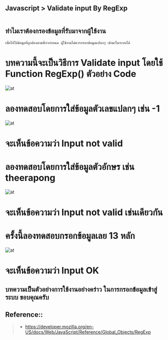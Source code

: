 ## Javascript > Validate input By RegExp

![<img src="https://devtech95.github.io/Day1_Validate_input/Pic/Javascript.gif" width="250"/>](https://devtech95.github.io/Validate_input/Pic/Javascript.gif)

##  ทำไมเราต้องกรองข้อมูลที่รับมาจากผู้ใช้งาน
    เพื่อให้ได้ข้อมูลที่ถูกต้องตามที่เรากำหนด ผู้ใช้งานไม่ควรกรอกข้อมูลแปลกๆ เข้ามาในระบบได้

# บทความนี้จะเป็นวิธีการ Validate input โดยใช้ Function RegExp() ตัวอย่าง Code
![at](https://devtech95.github.io/Day1_Validate_input/Pic/CodeRegExp.PNG)

# ลองทดสอบโดยการใส่ข้อมูลตัวเลขแปลกๆ เช่น  -1
![at](https://devtech95.github.io/Day1_Validate_input/Pic/IncorrectRegExp.PNG)
# จะเห็นข้อความว่า Input not valid 

# ลองทดสอบโดยการใส่ข้อมูลตัวอักษร เช่น theerapong
![at](https://devtech95.github.io/Day1_Validate_input/Pic/IncorrectRegExp2.PNG)
# จะเห็นข้อความว่า Input not valid เช่นเดียวกัน

# ครั้งนี้ลองทดสอบกรอกข้อมูลเลย 13 หลัก
![at](https://devtech95.github.io/Day1_Validate_input/Pic/correctRegExp.PNG)
# จะเห็นข้อความว่า Input OK

## บทความเป็นตัวอย่างการใช้งานอย่างคร่าว ในการกรอกข้อมูลเข้าสู่ระบบ ขอบคุณครับ


Reference::
---------------------------------------
> - https://developer.mozilla.org/en-US/docs/Web/JavaScript/Reference/Global_Objects/RegExp

